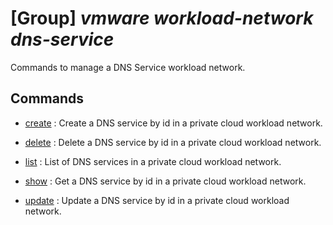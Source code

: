 # [Group] _vmware workload-network dns-service_

Commands to manage a DNS Service workload network.

## Commands

- [create](/Commands/vmware/workload-network/dns-service/_create.md)
: Create a DNS service by id in a private cloud workload network.

- [delete](/Commands/vmware/workload-network/dns-service/_delete.md)
: Delete a DNS service by id in a private cloud workload network.

- [list](/Commands/vmware/workload-network/dns-service/_list.md)
: List of DNS services in a private cloud workload network.

- [show](/Commands/vmware/workload-network/dns-service/_show.md)
: Get a DNS service by id in a private cloud workload network.

- [update](/Commands/vmware/workload-network/dns-service/_update.md)
: Update a DNS service by id in a private cloud workload network.
